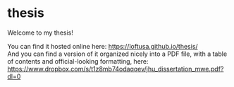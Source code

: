 # thesis

Welcome to my thesis!

You can find it hosted online here: https://loftusa.github.io/thesis/  
And you can find a version of it organized nicely into a PDF file, with a table of contents and official-looking formatting, here: https://www.dropbox.com/s/t1z8mb74odaqqev/jhu_dissertation_mwe.pdf?dl=0
